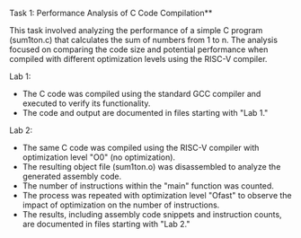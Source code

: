 

Task 1: Performance Analysis of C Code Compilation**

This task involved analyzing the performance of a simple C program (sum1ton.c) that calculates the sum of numbers from 1 to n. The analysis focused on comparing the code size and potential performance when compiled with different optimization levels using the RISC-V compiler.

Lab 1:

* The C code was compiled using the standard GCC compiler and executed to verify its functionality.
* The code and output are documented in files starting with "Lab 1."

Lab 2:

* The same C code was compiled using the RISC-V compiler with optimization level "O0" (no optimization).
* The resulting object file (sum1ton.o) was disassembled to analyze the generated assembly code.
* The number of instructions within the "main" function was counted.
* The process was repeated with optimization level "Ofast" to observe the impact of optimization on the number of instructions.
* The results, including assembly code snippets and instruction counts, are documented in files starting with "Lab 2."



